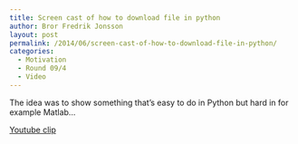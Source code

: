```yaml
---
title: Screen cast of how to download file in python
author: Bror Fredrik Jonsson
layout: post
permalink: /2014/06/screen-cast-of-how-to-download-file-in-python/
categories:
  - Motivation
  - Round 09/4
  - Video
---
```

The idea was to show something that&#8217;s easy to do in Python but hard in for example Matlab&#8230;

[Youtube clip][1]

 [1]: http://www.youtube.com/watch?v=vTdV0vH31_Y